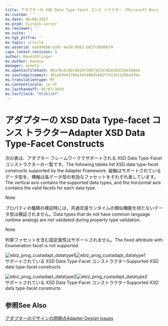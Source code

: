 ```yaml
---
title: アダプターの XSD Data Type-facet コンス トラクター |Microsoft Docs
ms.custom: ''
ms.date: 06/08/2017
ms.prod: biztalk-server
ms.reviewer: ''
ms.suite: ''
ms.tgt_pltfrm: ''
ms.topic: article
ms.assetid: bab996b0-e39c-4a3d-b083-b83fc6b90674
caps.latest.revision: 9
author: MandiOhlinger
ms.author: mandia
manager: anneta
ms.openlocfilehash: 06a70cb1dbc6b56f2607181434b836d33ee568eb
ms.sourcegitcommit: 381e83d43796a345488d54b3f7413e11d56ad7be
ms.translationtype: MT
ms.contentlocale: ja-JP
ms.lasthandoff: 05/07/2019
ms.locfileid: "65361107"
---
```

# <a name="adapter-xsd-data-type-facet-constructs"></a><span data-ttu-id="09a5d-102">アダプターの XSD Data Type-facet コンス トラクター</span><span class="sxs-lookup"><span data-stu-id="09a5d-102">Adapter XSD Data Type-Facet Constructs</span></span>
<span data-ttu-id="09a5d-103">次の表は、アダプター フレームワークでサポートされる XSD Data Type-Facet コンストラクターの一覧です。</span><span class="sxs-lookup"><span data-stu-id="09a5d-103">The following tables list XSD data type-facet constructs supported by the Adapter Framework.</span></span> <span data-ttu-id="09a5d-104">縦軸はサポートされているデータ型を、横軸は各データ型の有効なファセットをそれぞれ表しています。</span><span class="sxs-lookup"><span data-stu-id="09a5d-104">The vertical axis contains the supported data types, and the horizontal axis contains the valid facets for each data type.</span></span>  
  
> [!NOTE]
>  <span data-ttu-id="09a5d-105">プロパティの種類の検証時には、共通言語ランタイムの類似機能を持たないデータ型は検証されません。</span><span class="sxs-lookup"><span data-stu-id="09a5d-105">Data types that do not have common language runtime analogs are not validated during property type validation.</span></span>  
  
> [!NOTE]
>  <span data-ttu-id="09a5d-106">列挙ファセットを含む固定属性はサポートされません。</span><span class="sxs-lookup"><span data-stu-id="09a5d-106">The fixed attribute with Enumeration facet is not supported.</span></span>  
  
 <span data-ttu-id="09a5d-107">![](../core/media/ebiz-prog-custadapt-datatype1.gif "ebiz_prog_custadapt_datatype1")</span><span class="sxs-lookup"><span data-stu-id="09a5d-107">![](../core/media/ebiz-prog-custadapt-datatype1.gif "ebiz_prog_custadapt_datatype1")</span></span>  
<span data-ttu-id="09a5d-108">サポートされている XSD Data Type-Facet コンストラクター</span><span class="sxs-lookup"><span data-stu-id="09a5d-108">Supported XSD data type-facet constructs</span></span>  
  
 <span data-ttu-id="09a5d-109">![](../core/media/ebiz-prog-custadapt-datatype2.gif "ebiz_prog_custadapt_datatype2")</span><span class="sxs-lookup"><span data-stu-id="09a5d-109">![](../core/media/ebiz-prog-custadapt-datatype2.gif "ebiz_prog_custadapt_datatype2")</span></span>  
<span data-ttu-id="09a5d-110">サポートされている XSD Data Type-Facet コンストラクター</span><span class="sxs-lookup"><span data-stu-id="09a5d-110">Supported XSD data type-facet constructs</span></span>  
  
## <a name="see-also"></a><span data-ttu-id="09a5d-111">参照</span><span class="sxs-lookup"><span data-stu-id="09a5d-111">See Also</span></span>  
 [<span data-ttu-id="09a5d-112">アダプターのデザインの問題点</span><span class="sxs-lookup"><span data-stu-id="09a5d-112">Adapter Design Issues</span></span>](../core/adapter-design-issues.md)